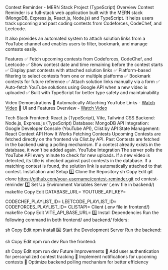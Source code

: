 Contest Reminder - MERN Stack Project (TypeScript)
Overview
Contest Reminder is a full-stack web application built with the MERN stack (MongoDB, Express.js, React.js, Node.js) and TypeScript. It helps users track upcoming and past coding contests from Codeforces, CodeChef, and Leetcode.

It also provides an automated system to attach solution links from a YouTube channel and enables users to filter, bookmark, and manage contests easily.

Features
✅ Fetch upcoming contests from Codeforces, CodeChef, and Leetcode
✅ Show contest date and time remaining before the contest starts
✅ Display past contests with attached solution links
✅ Platform-based filtering to select contests from one or multiple platforms
✅ Bookmark contests for future reference
✅ Attach solution links manually via a form
✅ Auto-fetch YouTube solutions using Google API when a new video is uploaded
✅ Built with TypeScript for better type safety and maintainability

Video Demonstrations
🎥 Automatically Attaching YouTube Links - [Watch Video](https://www.loom.com/share/ab691853036e448cae9cb27306f094ae?sid=d62a051e-b01c-46d5-995c-49e7f601941e)
🎥 UI and Features Overview - [Watch Video](https://www.loom.com/share/a1f59e69162045e799d800ea3a9d7bd7)

Tech Stack
Frontend: React.js (TypeScript), Vite, Tailwind CSS
Backend: Node.js, Express.js (TypeScript)
Database: MongoDB
API Integration: Google Developer Console (YouTube API), Clist.by API
State Management: React Context API
How It Works
Fetching Contests
Upcoming Contests are fetched directly on the frontend via Clist.by API.
Past Contests are fetched in the backend using a polling mechanism. If a contest already exists in the database, it won't be added again.
YouTube Integration
The server polls the YouTube API every minute to check for new uploads.
If a new video is detected, its title is checked against past contests in the database.
If a matching contest is found, the solution link is automatically attached to that contest.
Installation and Setup
1️⃣ Clone the Repository
sh
Copy
Edit
git clone https://github.com/your-username/contest-reminder.git
cd contest-reminder
2️⃣ Set Up Environment Variables
Server (.env file in backend/)
makefile
Copy
Edit
DATABASE_URL=
YOUTUBE_API_KEY=

CODECHEF_PLAYLIST_ID=
LEETCODE_PLAYLIST_ID=
CODEFORCES_PLAYLIST_ID=
CLISTAPI=
Client (.env file in frontend/)
makefile
Copy
Edit
VITE_API_BASE_URL=
3️⃣ Install Dependencies
Run the following command in both frontend/ and backend/ folders:

sh
Copy
Edit
npm install
4️⃣ Start the Development Server
Run the backend:

sh
Copy
Edit
npm run dev
Run the frontend:

sh
Copy
Edit
npm run dev
Future Improvements
🔹 Add user authentication for personalized contest tracking
🔹 Implement notifications for upcoming contests
🔹 Optimize backend polling mechanism for better efficiency
